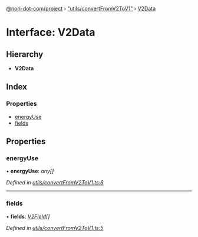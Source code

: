 [@nori-dot-com/project](../README.md) › ["utils/convertFromV2ToV1"](../modules/_utils_convertfromv2tov1_.md) › [V2Data](_utils_convertfromv2tov1_.v2data.md)

# Interface: V2Data

## Hierarchy

* **V2Data**

## Index

### Properties

* [energyUse](_utils_convertfromv2tov1_.v2data.md#energyuse)
* [fields](_utils_convertfromv2tov1_.v2data.md#fields)

## Properties

###  energyUse

• **energyUse**: *any[]*

*Defined in [utils/convertFromV2ToV1.ts:6](https://github.com/nori-dot-eco/nori-dot-com/blob/1131583/packages/project/src/utils/convertFromV2ToV1.ts#L6)*

___

###  fields

• **fields**: *[V2Field](_utils_convertfromv2tov1_.v2field.md)[]*

*Defined in [utils/convertFromV2ToV1.ts:5](https://github.com/nori-dot-eco/nori-dot-com/blob/1131583/packages/project/src/utils/convertFromV2ToV1.ts#L5)*
